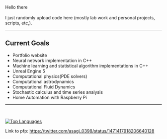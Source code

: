 Hello there <br /><br />
I just randomly upload code here (mostly lab work and personal projects, scripts, etc,).
<hr>
<h2>Current Goals</h2>
<ul>
  <li>Portfolio website</li>
  <li>Neural network implementation in C++</li>
  <li>Machine learning and statistical algorithm implementations in C++</li>
  <li>Unreal Engine 5</li>
  <li>Computational physics(PDE solvers)</li>
  <li>Computational astrodynamics</li>
  <li>Computational Fluid Dynamics</li>
  <li>Stochastic calculus and time series analysis</li>
  <li>Home Automation with Raspberry Pi</li>
</ul>
<hr>
<br />

[![Top Languages](https://github-readme-stats-sigma-five.vercel.app/api/top-langs/?username=Rally0078&hide=jupyter%20notebook&theme=omni&langs_count=6)](https://github.com/anuraghazra/github-readme-stats)

Link to pfp: https://twitter.com/asagi_0398/status/1471417918206640128

<!---
Rally0078/Rally0078 is a ✨ special ✨ repository because its `README.md` (this file) appears on your GitHub profile.
You can click the Preview link to take a look at your changes.
--->
